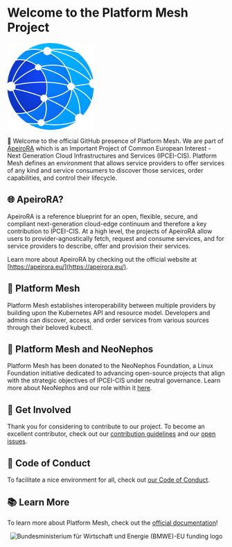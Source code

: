 # Welcome to the Platform Mesh Project

<img src="../assets/logo.svg" alt="Platform Mesh Logo" width="200" />

:wave: Welcome to the official GitHub presence of Platform Mesh. We are part of [ApeiroRA](https://apeirora.eu/content/projects/) which is an Important Project of Common European Interest - Next Generation Cloud Infrastructures and Services (IPCEI-CIS). Platform Mesh defines an environment that allows service providers to offer services of any kind and service consumers to discover those services, order capabilities, and control their lifecycle.

## :globe_with_meridians: ApeiroRA?

ApeiroRA is a reference blueprint for an open, flexible, secure, and compliant next-generation cloud-edge continuum and therefore a key contribution to IPCEI-CIS. At a high level, the projects of ApeiroRA allow users to provider-agnostically fetch, request and consume services, and for service providers to describe, offer and provision their services.

Learn more about ApeiroRA by checking out the official website at [https://apeirora.eu/](https://apeirora.eu/).

## :handshake: Platform Mesh

Platform Mesh establishes interoperability between multiple providers by building upon the Kubernetes API and resource model. Developers and admins can discover, access, and order services from various sources through their beloved kubectl.
## :pushpin: Platform Mesh and NeoNephos


Platform Mesh has been donated to the NeoNephos Foundation, a Linux Foundation initiative dedicated to advancing open-source projects that align with the strategic objectives of IPCEI-CIS under neutral governance. Learn more about NeoNephos and our role within it [here](https://neonephos.org).

## :busts_in_silhouette: Get Involved

Thank you for considering to contribute to our project.
To become an excellent contributor, check out our [contribution guidelines](https://github.com/platform-mesh/.github/blob/main/CONTRIBUTING.md) and our [open issues](https://github.com/issues?q=is%3Aopen+is%3Aissue+org%3Aplatform-mesh+archived%3Afalse+).

## :blue_heart: Code of Conduct

To facilitate a nice environment for all, check out [our Code of Conduct](https://github.com/platform-mesh/.github/blob/main/CODE_OF_CONDUCT.md).

## :books: Learn More

To learn more about Platform Mesh, check out the [official documentation](https://platform-mesh.github.io/)!

<p align="center">
  <img alt="Bundesministerium für Wirtschaft und Energie (BMWE)-EU funding logo" src="https://apeirora.eu/assets/img/BMWK-EU.png" width="400"/>
</p>
